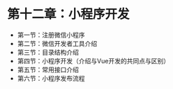 # 第十二章：小程序开发

* 第一节：注册微信小程序
* 第二节：微信开发者工具介绍
* 第三节：目录结构介绍
* 第四节：小程序开发（介绍与Vue开发的共同点与区别）
* 第五节：常用接口介绍
* 第六节：小程序发布流程